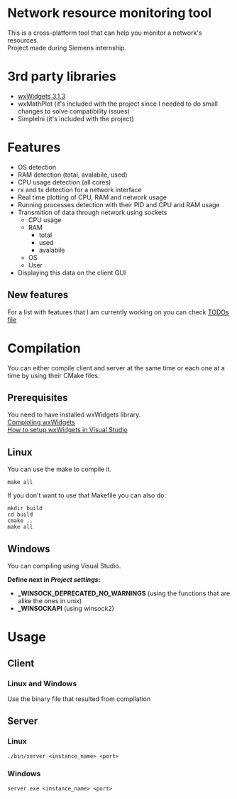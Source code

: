 # Network resource monitoring tool
This is a cross-platform tool that can help you monitor a network's resources.  
Project made during Siemens internship.

# 3rd party libraries
* [wxWidgets 3.1.3](https://www.wxwidgets.org/downloads/)
* wxMathPlot (it's included with the project since I needed to do small changes to solve compatibility issues)
* SimpleIni (it's included with the project)

# Features
* OS detection
* RAM detection (total, avalabile, used)
* CPU usage detection (all cores)
* rx and tx detection for a network interface
* Real time plotting of CPU, RAM and network usage
* Running processes detection with their PID and CPU and RAM usage 
* Transmition of data through network using sockets
	* CPU usage
	* RAM
		* total
		* used
		* avalabile
	* OS
	* User
* Displaying this data on the client GUI

## New features
For a list with features that I am currently working on you can check [TODOs file](TODOs.md)

# Compilation
You can either compile client and server at the same time or each one at a time by using their CMake files.

## Prerequisites
You need to have installed wxWidgets library.  
[Compioling wxWidgets](https://wiki.wxwidgets.org/Compiling_and_getting_started)  
[How to setup wxWidgets in Visual Studio](https://www.youtube.com/watch?v=sRhoZcNpMb4)  

## Linux
You can use the make to compile it.
```
make all
```

If you don't want to use that Makefile you can also do:
```
mkdir build
cd build
cmake ..
make all
```
## Windows
You can compiling using Visual Studio.

**Define next in *Project settings*:**
* **_WINSOCK_DEPRECATED_NO_WARNINGS** (using the functions that are alike the ones in unix)
* **_WINSOCKAPI** (using winsock2)

# Usage
## Client
### Linux and Windows
Use the binary file that resulted from compilation

## Server
### Linux
```
./bin/server <instance_name> <port>
```
### Windows
```
server.exe <instance_name> <port>
```